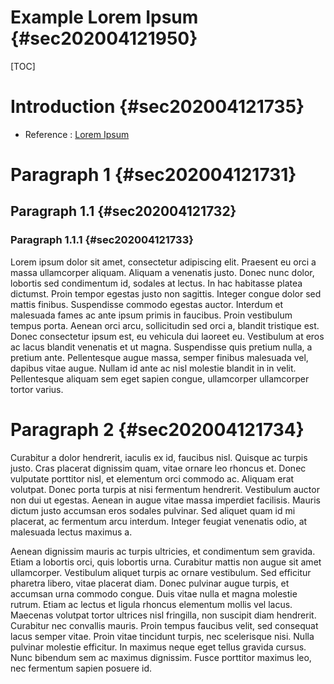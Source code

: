 Example Lorem Ipsum {#sec202004121950}
===================

[TOC]

# Introduction {#sec202004121735}

- Reference : [Lorem Ipsum](https://fr.lipsum.com)

# Paragraph 1 {#sec202004121731}

## Paragraph 1.1 {#sec202004121732}

### Paragraph 1.1.1 {#sec202004121733}

Lorem ipsum dolor sit amet, consectetur adipiscing elit. Praesent eu orci a massa ullamcorper aliquam. Aliquam a venenatis justo. Donec nunc dolor, lobortis sed condimentum id, sodales at lectus. In hac habitasse platea dictumst. Proin tempor egestas justo non sagittis. Integer congue dolor sed mattis finibus. Suspendisse commodo egestas auctor. Interdum et malesuada fames ac ante ipsum primis in faucibus. Proin vestibulum tempus porta. Aenean orci arcu, sollicitudin sed orci a, blandit tristique est. Donec consectetur ipsum est, eu vehicula dui laoreet eu. Vestibulum at eros ac lacus blandit venenatis et ut magna. Suspendisse quis pretium nulla, a pretium ante. Pellentesque augue massa, semper finibus malesuada vel, dapibus vitae augue. Nullam id ante ac nisl molestie blandit in in velit. Pellentesque aliquam sem eget sapien congue, ullamcorper ullamcorper tortor varius.

# Paragraph 2 {#sec202004121734}

Curabitur a dolor hendrerit, iaculis ex id, faucibus nisl. Quisque ac turpis justo. Cras placerat dignissim quam, vitae ornare leo rhoncus et. Donec vulputate porttitor nisl, et elementum orci commodo ac. Aliquam erat volutpat. Donec porta turpis at nisi fermentum hendrerit. Vestibulum auctor non dui ut egestas. Aenean in augue vitae massa imperdiet facilisis. Mauris dictum justo accumsan eros sodales pulvinar. Sed aliquet quam id mi placerat, ac fermentum arcu interdum. Integer feugiat venenatis odio, at malesuada lectus maximus a.

Aenean dignissim mauris ac turpis ultricies, et condimentum sem gravida. Etiam a lobortis orci, quis lobortis urna. Curabitur mattis non augue sit amet ullamcorper. Vestibulum aliquet turpis ac ornare vestibulum. Sed efficitur pharetra libero, vitae placerat diam. Donec pulvinar augue turpis, et accumsan urna commodo congue. Duis vitae nulla et magna molestie rutrum. Etiam ac lectus et ligula rhoncus elementum mollis vel lacus. Maecenas volutpat tortor ultrices nisl fringilla, non suscipit diam hendrerit. Curabitur nec convallis mauris. Proin tempus faucibus velit, sed consequat lacus semper vitae. Proin vitae tincidunt turpis, nec scelerisque nisi. Nulla pulvinar molestie efficitur. In maximus neque eget tellus gravida cursus. Nunc bibendum sem ac maximus dignissim. Fusce porttitor maximus leo, nec fermentum sapien posuere id.


